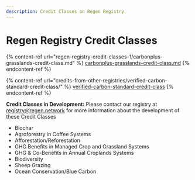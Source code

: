 ```yaml
---
description: Credit Classes on Regen Registry
---
```


# Regen Registry Credit Classes

{% content-ref url="regen-registry-credit-classes-1/carbonplus-grasslands-credit-class.md" %}
[carbonplus-grasslands-credit-class.md](regen-registry-credit-classes-1/carbonplus-grasslands-credit-class.md)
{% endcontent-ref %}

{% content-ref url="credits-from-other-registries/verified-carbon-standard-credit-class/" %}
[verified-carbon-standard-credit-class](credits-from-other-registries/verified-carbon-standard-credit-class/)
{% endcontent-ref %}

**Credit Classes in Development:**  Please contact our registry at registry@regen.network for more information about the development of these Credit Classes

* Biochar
* Agroforestry in Coffee Systems
* Afforestation/Reforestation
* GHG Benefits in Managed Crop and Grassland Systems
* GHG & Co-Benefits in Annual Croplands Systems
* Biodiversity
* Sheep Grazing
* Ocean Conservation/Blue Carbon
